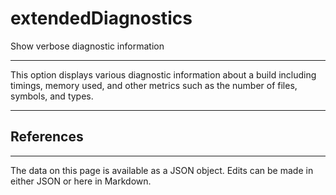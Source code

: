 <!-- Important! Do not modify comment blocks. They are necessary for the transformer to work properly -->

<!-- title -->
# extendedDiagnostics

<!-- shortDescription -->
Show verbose diagnostic information

---

<!-- extendedDescription -->
This option displays various diagnostic information about a build including timings, memory used, and other metrics such as the number of files, symbols, and types.

---

<!-- references -->
## References

---

<!-- footer -->
The data on this page is available as a JSON object. Edits can be made in either JSON or here in Markdown.
